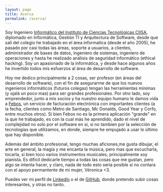 ```yaml
---
layout: page
title: Acerca
permalink: /acerca/
---
```


Soy Ingeniero [Informático del Instituto de Ciencias Tecnológicas CIISA](www.ciisa.cl), diplomado en Informática, Gestión TI y Arquitectura de Software, desde que salí del colegio he trabajado en el área informatica (desde el año
2005), he pasado por casi todas las áreas, soporte a usuarios, a clientes, administrador de bases de datos, ingeniero de sistemas, ingeniero de 
operaciones y hasta he realizado análisis de seguridad informático (ethical hacking). Soy un apasionado de la informática, y desde hace algunos años
he invertido todos mis esfuerzos al área de desarrollo de software. 

Hoy me dedico principalmente a 2 cosas, ser profesor (en áreas del desarrollo de software), con el fin de asegurarme de que
los nuevos ingenieros informáticos (futuros colegas) tengan las herramientas mínimas (y ojalá un poco mas) para ser grandes profesionales. 
Por otro lado, soy emprendedor, junto a mis socios y ha nuestro equipo humano le damos vida a [Febos](www.febos.cl), un servicio de facturación electrónica con importantes clientes 
(a la fecha, clientes  como Metro de Santiago, Mc Donalds, Good Year y Corfo, entre muchos otros). 
Si bien Febos no es la primera aplicación "grande" en la que he trabajado, es con la cual más he aprendido, dado el nivel de complejidad
no solo por el software en si, si no tambien por la selección de tecnologías que utilizamos, en donde, siempre he empujado a usar
lo último que hay disponible.

Además del ámbito profesional, tengo muchas aficiones,me gusta dibujar, el arte en general, la magía y me encanta la música, pero mas que escucharla, tocarla, si bien toco varios instrumentos
musicales, principalmente soy pianista. Es dificil dedicarle tiempo a todas las cosas que me gustan, pero algo se intenta hacer, y claro, 
nada de todo esto sería posible si no contara con el apoyo permantente de mi mujer, Véronica <3.

Puedes ver mi perfil de [Linkedin](https://www.linkedin.com/in/michelmunozfernandez/) o el de [GitHub](https://github.com/thaeness), donde pretendo subir 
cosas interesantes, y otras no tanto.

